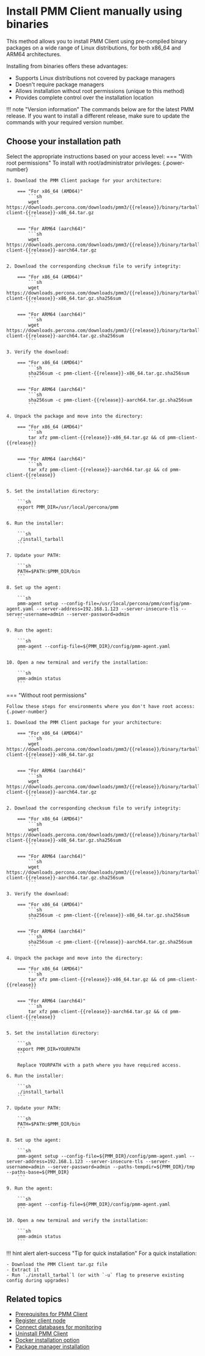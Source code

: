 # Install PMM Client manually using binaries
This method allows you to install PMM Client using pre-compiled binary packages on a wide range of Linux distributions, for both x86_64 and ARM64 architectures.

Installing from binaries offers these advantages:

- Supports Linux distributions not covered by package managers
- Doesn't require package managers
- Allows installation without root permissions (unique to this method)
- Provides complete control over the installation location


!!! note "Version information"
The commands below are for the latest PMM release. If you want to install a different release, make sure to update the commands with your required version number.

## Choose your installation path

Select the appropriate instructions based on your access level:
=== "With root permissions"
    To install with root/administrator privileges:
    {.power-number}

    1. Download the PMM Client package for your architecture:

        === "For x86_64 (AMD64)"
            ```sh
            wget https://downloads.percona.com/downloads/pmm3/{{release}}/binary/tarball/pmm-client-{{release}}-x86_64.tar.gz
            ```

        === "For ARM64 (aarch64)"
            ```sh 
            wget https://downloads.percona.com/downloads/pmm3/{{release}}/binary/tarball/pmm-client-{{release}}-aarch64.tar.gz
            ```

    2. Download the corresponding checksum file to verify integrity:

        === "For x86_64 (AMD64)"
            ```sh
            wget https://downloads.percona.com/downloads/pmm3/{{release}}/binary/tarball/pmm-client-{{release}}-x86_64.tar.gz.sha256sum
            ```

        === "For ARM64 (aarch64)"
            ```sh
            wget https://downloads.percona.com/downloads/pmm3/{{release}}/binary/tarball/pmm-client-{{release}}-aarch64.tar.gz.sha256sum
            ```

    3. Verify the download:

        === "For x86_64 (AMD64)"
            ```sh
            sha256sum -c pmm-client-{{release}}-x86_64.tar.gz.sha256sum
            ```

        === "For ARM64 (aarch64)"
            ```sh
            sha256sum -c pmm-client-{{release}}-aarch64.tar.gz.sha256sum
            ```

    4. Unpack the package and move into the directory:

        === "For x86_64 (AMD64)"
            ```sh
            tar xfz pmm-client-{{release}}-x86_64.tar.gz && cd pmm-client-{{release}}
            ```

        === "For ARM64 (aarch64)"
            ```sh
            tar xfz pmm-client-{{release}}-aarch64.tar.gz && cd pmm-client-{{release}}
            ```

    5. Set the installation directory:

        ```sh
        export PMM_DIR=/usr/local/percona/pmm
        ```

    6. Run the installer:

        ```sh
        ./install_tarball
        ```

    7. Update your PATH:

        ```sh
        PATH=$PATH:$PMM_DIR/bin
        ```

    8. Set up the agent:

        ```sh
        pmm-agent setup --config-file=/usr/local/percona/pmm/config/pmm-agent.yaml --server-address=192.168.1.123 --server-insecure-tls --server-username=admin --server-password=admin
        ```

    9. Run the agent:

        ```sh
        pmm-agent --config-file=${PMM_DIR}/config/pmm-agent.yaml
        ```

    10. Open a new terminal and verify the installation:

        ```sh
        pmm-admin status
        ```

=== "Without root permissions"

    Follow these steps for environments where you don't have root access:
    {.power-number}

    1. Download the PMM Client package for your architecture:

        === "For x86_64 (AMD64)"
            ```sh
            wget https://downloads.percona.com/downloads/pmm3/{{release}}/binary/tarball/pmm-client-{{release}}-x86_64.tar.gz
            ```

        === "For ARM64 (aarch64)"
            ```sh
            wget https://downloads.percona.com/downloads/pmm3/{{release}}/binary/tarball/pmm-client-{{release}}-aarch64.tar.gz
            ```

    2. Download the corresponding checksum file to verify integrity:

        === "For x86_64 (AMD64)"
            ```sh
            wget https://downloads.percona.com/downloads/pmm3/{{release}}/binary/tarball/pmm-client-{{release}}-x86_64.tar.gz.sha256sum
            ```

        === "For ARM64 (aarch64)"
            ```sh
            wget https://downloads.percona.com/downloads/pmm3/{{release}}/binary/tarball/pmm-client-{{release}}-aarch64.tar.gz.sha256sum
            ```

    3. Verify the download:

        === "For x86_64 (AMD64)"
            ```sh
            sha256sum -c pmm-client-{{release}}-x86_64.tar.gz.sha256sum
            ```
            
        === "For ARM64 (aarch64)"
            ```sh
            sha256sum -c pmm-client-{{release}}-aarch64.tar.gz.sha256sum
            ```

    4. Unpack the package and move into the directory:

        === "For x86_64 (AMD64)"
            ```sh
            tar xfz pmm-client-{{release}}-x86_64.tar.gz && cd pmm-client-{{release}}
            ```

        === "For ARM64 (aarch64)"
            ```sh
            tar xfz pmm-client-{{release}}-aarch64.tar.gz && cd pmm-client-{{release}}
            ```
    
    5. Set the installation directory:

        ```sh
        export PMM_DIR=YOURPATH
        ```

        Replace YOURPATH with a path where you have required access.

    6. Run the installer:

        ```sh
        ./install_tarball
        ```

    7. Update your PATH:

        ```sh
        PATH=$PATH:$PMM_DIR/bin
        ```

    8. Set up the agent:

        ```sh
        pmm-agent setup --config-file=${PMM_DIR}/config/pmm-agent.yaml --server-address=192.168.1.123 --server-insecure-tls --server-username=admin --server-password=admin --paths-tempdir=${PMM_DIR}/tmp --paths-base=${PMM_DIR}
        ```

    9. Run the agent:

        ```sh
        pmm-agent --config-file=${PMM_DIR}/config/pmm-agent.yaml
        ```

    10. Open a new terminal and verify the installation:

        ```sh
        pmm-admin status
        ```
        
!!! hint alert alert-success "Tip for quick installation"
    For a quick installation:

    - Download the PMM Client tar.gz file
    - Extract it
    - Run `./install_tarbal`l (or with `-u` flag to preserve existing config during upgrades)

## Related topics

- [Prerequisites for PMM Client](prerequisites.md)
- [Register client node](../register-client-node/index.md) 
- [Connect databases for monitoring](connect-database/index.md)
- [Uninstall PMM Client](../../uninstall-pmm/unregister_client.md)
- [Docker installation option](../install-pmm-client/docker.md) 
- [Package manager installation](package_manager.md) 
